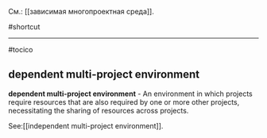 См.: [[зависимая многопроектная среда]].

#shortcut




<hr/>

#tocico

## dependent multi-project environment

<b>dependent multi-project environment</b> - An environment in which projects require resources that are also required by one or more other projects, necessitating the sharing of resources across projects. 



See:[[independent multi-project environment]].

